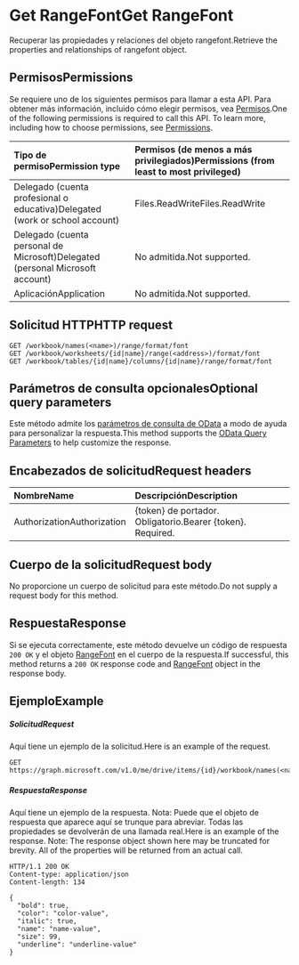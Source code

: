 # <a name="get-rangefont"></a><span data-ttu-id="49b08-101">Get RangeFont</span><span class="sxs-lookup"><span data-stu-id="49b08-101">Get RangeFont</span></span>

<span data-ttu-id="49b08-102">Recuperar las propiedades y relaciones del objeto rangefont.</span><span class="sxs-lookup"><span data-stu-id="49b08-102">Retrieve the properties and relationships of rangefont object.</span></span>
## <a name="permissions"></a><span data-ttu-id="49b08-103">Permisos</span><span class="sxs-lookup"><span data-stu-id="49b08-103">Permissions</span></span>
<span data-ttu-id="49b08-p101">Se requiere uno de los siguientes permisos para llamar a esta API. Para obtener más información, incluido cómo elegir permisos, vea [Permisos](../../../concepts/permissions_reference.md).</span><span class="sxs-lookup"><span data-stu-id="49b08-p101">One of the following permissions is required to call this API. To learn more, including how to choose permissions, see [Permissions](../../../concepts/permissions_reference.md).</span></span>

|<span data-ttu-id="49b08-106">Tipo de permiso</span><span class="sxs-lookup"><span data-stu-id="49b08-106">Permission type</span></span>      | <span data-ttu-id="49b08-107">Permisos (de menos a más privilegiados)</span><span class="sxs-lookup"><span data-stu-id="49b08-107">Permissions (from least to most privileged)</span></span>              |
|:--------------------|:---------------------------------------------------------|
|<span data-ttu-id="49b08-108">Delegado (cuenta profesional o educativa)</span><span class="sxs-lookup"><span data-stu-id="49b08-108">Delegated (work or school account)</span></span> | <span data-ttu-id="49b08-109">Files.ReadWrite</span><span class="sxs-lookup"><span data-stu-id="49b08-109">Files.ReadWrite</span></span>    |
|<span data-ttu-id="49b08-110">Delegado (cuenta personal de Microsoft)</span><span class="sxs-lookup"><span data-stu-id="49b08-110">Delegated (personal Microsoft account)</span></span> | <span data-ttu-id="49b08-111">No admitida.</span><span class="sxs-lookup"><span data-stu-id="49b08-111">Not supported.</span></span>    |
|<span data-ttu-id="49b08-112">Aplicación</span><span class="sxs-lookup"><span data-stu-id="49b08-112">Application</span></span> | <span data-ttu-id="49b08-113">No admitida.</span><span class="sxs-lookup"><span data-stu-id="49b08-113">Not supported.</span></span> |

## <a name="http-request"></a><span data-ttu-id="49b08-114">Solicitud HTTP</span><span class="sxs-lookup"><span data-stu-id="49b08-114">HTTP request</span></span>
<!-- { "blockType": "ignored" } -->
```http
GET /workbook/names(<name>)/range/format/font
GET /workbook/worksheets/{id|name}/range(<address>)/format/font
GET /workbook/tables/{id|name}/columns/{id|name}/range/format/font
```
## <a name="optional-query-parameters"></a><span data-ttu-id="49b08-115">Parámetros de consulta opcionales</span><span class="sxs-lookup"><span data-stu-id="49b08-115">Optional query parameters</span></span>
<span data-ttu-id="49b08-116">Este método admite los [parámetros de consulta de OData](http://developer.microsoft.com/en-us/graph/docs/overview/query_parameters) a modo de ayuda para personalizar la respuesta.</span><span class="sxs-lookup"><span data-stu-id="49b08-116">This method supports the [OData Query Parameters](http://developer.microsoft.com/en-us/graph/docs/overview/query_parameters) to help customize the response.</span></span>

## <a name="request-headers"></a><span data-ttu-id="49b08-117">Encabezados de solicitud</span><span class="sxs-lookup"><span data-stu-id="49b08-117">Request headers</span></span>
| <span data-ttu-id="49b08-118">Nombre</span><span class="sxs-lookup"><span data-stu-id="49b08-118">Name</span></span>      |<span data-ttu-id="49b08-119">Descripción</span><span class="sxs-lookup"><span data-stu-id="49b08-119">Description</span></span>|
|:----------|:----------|
| <span data-ttu-id="49b08-120">Authorization</span><span class="sxs-lookup"><span data-stu-id="49b08-120">Authorization</span></span>  | <span data-ttu-id="49b08-p102">{token} de portador. Obligatorio.</span><span class="sxs-lookup"><span data-stu-id="49b08-p102">Bearer {token}. Required.</span></span> |

## <a name="request-body"></a><span data-ttu-id="49b08-123">Cuerpo de la solicitud</span><span class="sxs-lookup"><span data-stu-id="49b08-123">Request body</span></span>
<span data-ttu-id="49b08-124">No proporcione un cuerpo de solicitud para este método.</span><span class="sxs-lookup"><span data-stu-id="49b08-124">Do not supply a request body for this method.</span></span>

## <a name="response"></a><span data-ttu-id="49b08-125">Respuesta</span><span class="sxs-lookup"><span data-stu-id="49b08-125">Response</span></span>

<span data-ttu-id="49b08-126">Si se ejecuta correctamente, este método devuelve un código de respuesta `200 OK` y el objeto [RangeFont](../resources/rangefont.md) en el cuerpo de la respuesta.</span><span class="sxs-lookup"><span data-stu-id="49b08-126">If successful, this method returns a `200 OK` response code and [RangeFont](../resources/rangefont.md) object in the response body.</span></span>
## <a name="example"></a><span data-ttu-id="49b08-127">Ejemplo</span><span class="sxs-lookup"><span data-stu-id="49b08-127">Example</span></span>
##### <a name="request"></a><span data-ttu-id="49b08-128">Solicitud</span><span class="sxs-lookup"><span data-stu-id="49b08-128">Request</span></span>
<span data-ttu-id="49b08-129">Aquí tiene un ejemplo de la solicitud.</span><span class="sxs-lookup"><span data-stu-id="49b08-129">Here is an example of the request.</span></span>
<!-- {
  "blockType": "request",
  "name": "get_rangefont"
}-->
```http
GET https://graph.microsoft.com/v1.0/me/drive/items/{id}/workbook/names(<name>)/range/format/font
```
##### <a name="response"></a><span data-ttu-id="49b08-130">Respuesta</span><span class="sxs-lookup"><span data-stu-id="49b08-130">Response</span></span>
<span data-ttu-id="49b08-p103">Aquí tiene un ejemplo de la respuesta. Nota: Puede que el objeto de respuesta que aparece aquí se trunque para abreviar. Todas las propiedades se devolverán de una llamada real.</span><span class="sxs-lookup"><span data-stu-id="49b08-p103">Here is an example of the response. Note: The response object shown here may be truncated for brevity. All of the properties will be returned from an actual call.</span></span>
<!-- {
  "blockType": "response",
  "truncated": true,
  "@odata.type": "microsoft.graph.rangeFont"
} -->
```http
HTTP/1.1 200 OK
Content-type: application/json
Content-length: 134

{
  "bold": true,
  "color": "color-value",
  "italic": true,
  "name": "name-value",
  "size": 99,
  "underline": "underline-value"
}
```

<!-- uuid: 8fcb5dbc-d5aa-4681-8e31-b001d5168d79
2015-10-25 14:57:30 UTC -->
<!-- {
  "type": "#page.annotation",
  "description": "Get RangeFont",
  "keywords": "",
  "section": "documentation",
  "tocPath": ""
}-->